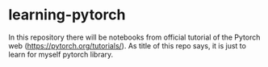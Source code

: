 # learning-pytorch
In this repository there will be notebooks from official tutorial of the Pytorch web (https://pytorch.org/tutorials/). As title of this repo says, it is just to learn for myself pytorch library.

